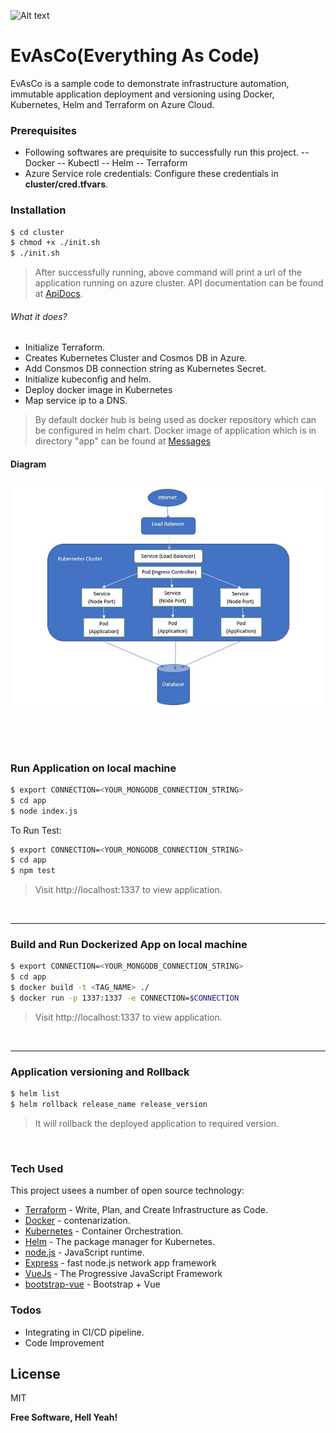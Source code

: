 ![Alt text](docs/project1.gif?raw=true?)
# EvAsCo(Everything As Code)

EvAsCo is a sample code to demonstrate infrastructure automation, immutable application deployment and versioning using Docker, Kubernetes, Helm and Terraform on Azure Cloud.

### Prerequisites
- Following softwares are prequisite to successfully run this project. 
-- Docker
-- Kubectl
-- Helm
-- Terraform
- Azure Service role credentials: Configure these credentials in **cluster/cred.tfvars**.


### Installation
```sh
$ cd cluster
$ chmod +x ./init.sh
$ ./init.sh
```
>After successfully running, above command will print a url of the application running on azure cluster. 
>API documentation can be found at [ApiDocs](https://monst3rr.github.io/EvAsCo/).
###### What it does?
- Initialize Terraform.
- Creates Kubernetes Cluster and Cosmos DB in Azure.
- Add Consmos DB connection string as Kubernetes Secret.
- Initialize kubeconfig and helm.
- Deploy docker image in Kubernetes
- Map service ip to a DNS.
> By default docker hub is being used as docker repository which can be configured in helm chart.
>Docker image of application which is in directory "app" can be found at [Messages](https://hub.docker.com/r/monst3r/messages/)
#### Diagram
![Alt text](docs/diagram.jpg?raw=true?)

&nbsp;
&nbsp;
---
### Run Application on local machine

```sh
$ export CONNECTION=<YOUR_MONGODB_CONNECTION_STRING>
$ cd app
$ node index.js
```
To Run Test:
```sh
$ export CONNECTION=<YOUR_MONGODB_CONNECTION_STRING>
$ cd app
$ npm test
```
>Visit http://localhost:1337 to view application.

&nbsp;

---
### Build and Run Dockerized App on local machine

```sh
$ export CONNECTION=<YOUR_MONGODB_CONNECTION_STRING>
$ cd app
$ docker build -t <TAG_NAME> ./
$ docker run -p 1337:1337 -e CONNECTION=$CONNECTION
```
>Visit http://localhost:1337 to view application.

&nbsp;

---
### Application versioning and Rollback

```sh
$ helm list
$ helm rollback release_name release_version
```
> It will rollback the deployed application to required version.

&nbsp;

### Tech Used

This project usees a number of open source technology:

* [Terraform](https://www.terraform.io/) - Write, Plan, and Create Infrastructure as Code.
* [Docker](https://www.docker.com/) - contenarization.
* [Kubernetes](https://kubernetes.io/) - Container Orchestration.
* [Helm](https://helm.sh/) - The package manager for Kubernetes.
* [node.js](https://nodejs.org/) - JavaScript runtime.
* [Express](https://expressjs.com/) - fast node.js network app framework
* [VueJs](https://vuejs.org) - The Progressive JavaScript Framework
* [bootstrap-vue](https://bootstrap-vue.js.org/) - Bootstrap + Vue

### Todos

 - Integrating in CI/CD pipeline.
 - Code Improvement

License
----

MIT


**Free Software, Hell Yeah!**
